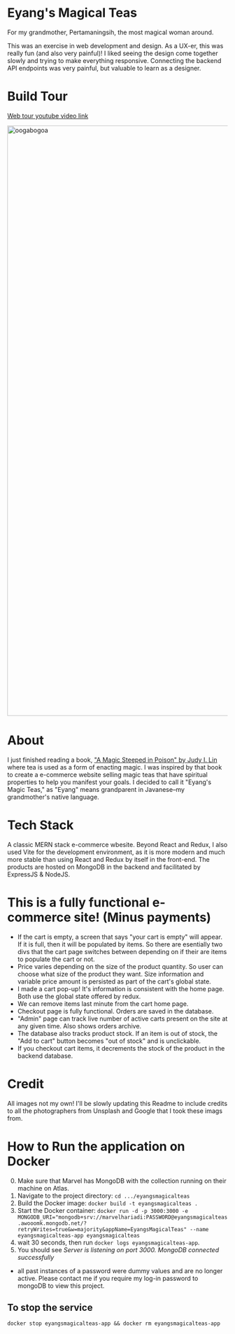 
# Eyang's Magical Teas
For my grandmother, Pertamaningsih, the most magical woman around. 

This was an exercise in web development and design. As a UX-er, this was really fun (and also very painful)! I  liked seeing the design come together slowly and trying to make everything responsive. Connecting the backend API endpoints was very painful, but valuable to learn as a designer. 

# Build Tour
[Web tour youtube video link](https://youtu.be/hvuWiTS8ehs)

<img width="1350" alt="oogabogoa" src="https://github.com/user-attachments/assets/620b5dcb-2d28-4cb0-b5fa-f36d66cd0d69" />

# About
I just finished reading a book, ["A Magic Steeped in Poison" by Judy I. Lin ](https://www.goodreads.com/book/show/56978089-a-magic-steeped-in-poison) where tea is used as a form of enacting magic. I was inspired by that book to create a e-commerce website selling magic teas that have spiritual properties to help you manifest your goals. I decided to call it "Eyang's Magic Teas," as "Eyang" means grandparent in Javanese–my grandmother's native language. 

# Tech Stack
A classic MERN stack e-commerce wbesite. Beyond React and Redux, I also used Vite for the development environment, as it is more modern and much more stable than using React and Redux by itself in the front-end. The products are hosted on MongoDB in the backend and facilitated by ExpressJS & NodeJS. 

# This is a fully functional e-commerce site! (Minus payments)
- If the cart is empty, a screen that says "your cart is empty" will appear. If it is full, then it will be populated by items. So there are esentially two divs that the cart page switches between depending on if their are items to populate the cart or not.
- Price varies depending on the size of the product quantity. So user can choose what size of the product they want. Size information and variable price amount is persisted as part of the cart's global state.  
- I made a cart pop-up! It's information is consistent with the home page. Both use the global state offered by redux.
- We can remove items last minute from the cart home page. 
- Checkout page is fully functional. Orders are saved in the database.
- "Admin" page can track live number of active carts present on the site at any given time. Also shows orders archive.
- The database also tracks product stock. If an item is out of stock, the "Add to cart" button becomes "out of stock" and is unclickable.
- If you checkout cart items, it decrements the stock of the product in the backend database. 

# Credit
All images not my own! I'll be slowly updating this Readme to include credits to all the photographers from Unsplash and Google that I took these imags from. 

# How to Run the application on Docker
0. Make sure that Marvel has MongoDB with the collection running on their machine on Atlas.
1. Navigate to the project directory: `cd .../eyangsmagicalteas`
2. Build the Docker image: `docker build -t eyangsmagicalteas .`
3. Start the Docker container: `docker run -d -p 3000:3000 -e MONGODB_URI="mongodb+srv://marvelhariadi:PASSWORD@eyangsmagicalteas.awooomk.mongodb.net/?retryWrites=true&w=majority&appName=EyangsMagicalTeas" --name eyangsmagicalteas-app eyangsmagicalteas`
4. wait 30 seconds, then run `docker logs eyangsmagicalteas-app`.
5. You should see _Server is listening on port 3000. MongoDB connected successfully_

* all past instances of a password were dummy values and are no longer active. Please contact me if you require my log-in password to mongoDB to view this project. 

## To stop the service
`docker stop eyangsmagicalteas-app && docker rm eyangsmagicalteas-app`

